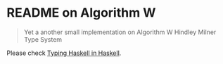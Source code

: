 # README on Algorithm W

> Yet a another small implementation on Algorithm W
> Hindley Milner Type System

Please check [Typing Haskell in Haskell](https://gist.github.com/chrisdone/0075a16b32bfd4f62b7b).
